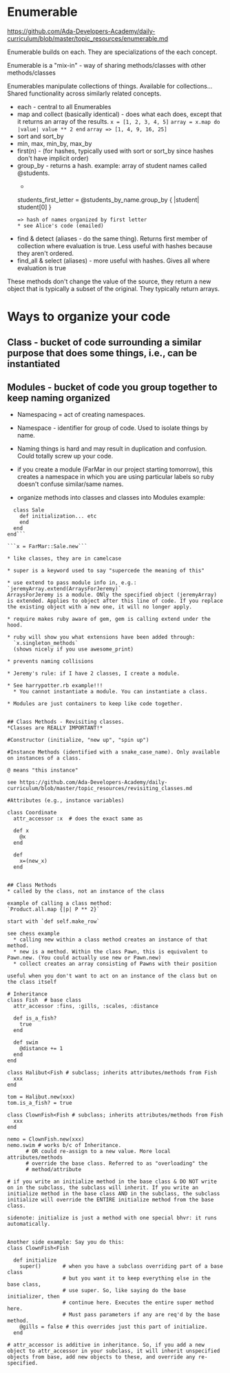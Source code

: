 # Enumerable
https://github.com/Ada-Developers-Academy/daily-curriculum/blob/master/topic_resources/enumerable.md

Enumerable builds on each. They are specializations of the each concept.

Enumerable is a "mix-in" - way of sharing methods/classes with other methods/classes

Enumerables manipulate collections of things. Available for collections... Shared functionality across similarly related concepts.  
  * each - central to all Enumerables
  * map and collect (basically identical) - does what each does, except that it returns an array of the results.
    `x = [1, 2, 3, 4, 5]`
    `array = x.map do |value|
      value ** 2
    end`
    `array => [1, 4, 9, 16, 25]`
  * sort and sort_by
  * min, max, min_by, max_by
  * first(n) - (for hashes, typically used with sort or sort_by since hashes don't have implicit order)
  * group_by - returns a hash.
    example: array of student names called @students.
    * ```
    students_first_letter =
    @students_by_name.group_by { |student| student[0] }
    ```
    => hash of names organized by first letter
    * see Alice's code (emailed)
  * find & detect (aliases - do the same thing). Returns first member of collection where evaluation is true. Less useful with hashes because they aren't ordered.
  * find_all & select (aliases) - more useful with hashes. Gives all where evaluation is true

These methods don't change the value of the source, they return a new object that is typically a subset of the original. They typically return arrays.

# Ways to organize your code
## Class - bucket of code surrounding a similar purpose that does some things, i.e., can be instantiated

## Modules - bucket of code  you group together to keep naming organized
* Namespacing = act of creating namespaces.

* Namespace - identifier for group of code. Used to isolate things by name.
* Naming things is hard and may result in duplication and confusion. Could totally screw up your code.

* if you create a module (FarMar in our project starting tomorrow), this creates a namespace in which you are using particular labels so ruby doesn't confuse similar/same names.

* organize methods into classes and classes into Modules
example:

```module FarMar
  class Sale
    def initialization... etc
    end
  end
end```

```x = FarMar::Sale.new```

* like classes, they are in camelcase

* super is a keyword used to say "supercede the meaning of this"

* use extend to pass module info in, e.g.:
`jeremyArray.extend(ArraysForJeremy)`
ArraysForJeremy is a module. ONly the specified object (jeremyArray) is extended. Applies to object after this line of code. If you replace the existing object with a new one, it will no longer apply.

* require makes ruby aware of gem, gem is calling extend under the hood.

* ruby will show you what extensions have been added through:
  `x.singleton_methods`
  (shows nicely if you use awesome_print)

* prevents naming collisions

* Jeremy's rule: if I have 2 classes, I create a module.

* See harrypotter.rb example!!!
  * You cannot instantiate a module. You can instantiate a class.

* Modules are just containers to keep like code together.


## Class Methods - Revisiting classes.
*Classes are REALLY IMPORTANT!*

#Constructor (initialize, "new up", "spin up")

#Instance Methods (identified with a snake_case_name). Only available on instances of a class.

@ means "this instance"

see https://github.com/Ada-Developers-Academy/daily-curriculum/blob/master/topic_resources/revisiting_classes.md

#Attributes (e.g., instance variables)

class Coordinate
  attr_accessor :x  # does the exact same as

  def x
    @x
  end

  def
    x=(new_x)
  end


## Class Methods
* called by the class, not an instance of the class

example of calling a class method:
`Product.all.map {|p| P ** 2}`

start with `def self.make_row`

see chess example
  * calling new within a class method creates an instance of that method.
  * new is a method. Within the class Pawn, this is equivalent to Pawn.new. (You could actually use new or Pawn.new)
  * collect creates an array consisting of Pawns with their position

useful when you don't want to act on an instance of the class but on the class itself

# Inheritance
class Fish  # base class
  attr_accessor :fins, :gills, :scales, :distance

  def is_a_fish?
    true
  end

  def swim
    @distance += 1
  end
end

class Halibut<Fish # subclass; inherits attributes/methods from Fish
  xxx
end

tom = Halibut.new(xxx)
tom.is_a_fish? = true

class ClownFish<Fish # subclass; inherits attributes/methods from Fish
  xxx
end

nemo = ClownFish.new(xxx)
nemo.swim # works b/c of Inheritance.
      # OR could re-assign to a new value. More local attributes/methods
      # override the base class. Referred to as "overloading" the
      # method/attribute

# if you write an initialize method in the base class & DO NOT write on in the subclass, the subclass will inherit. If you write an initialize method in the base class AND in the subclass, the subclass initialize will override the ENTIRE initialize method from the base class.

sidenote: initialize is just a method with one special bhvr: it runs automatically.


Another side example: Say you do this:
class ClownFish<Fish

  def initialize
    super()       # when you have a subclass overriding part of a base class
                  # but you want it to keep everything else in the base class,
                  # use super. So, like saying do the base initializer, then
                  # continue here. Executes the entire super method here.
                  # Must pass parameters if any are req'd by the base method.
    @gills = false # this overrides just this part of initialize.
  end

# attr_accessor is additive in inheritance. So, if you add a new object to attr_accessor in your subclass, it will inherit unspecified objects from base, add new objects to these, and override any re-specified.
